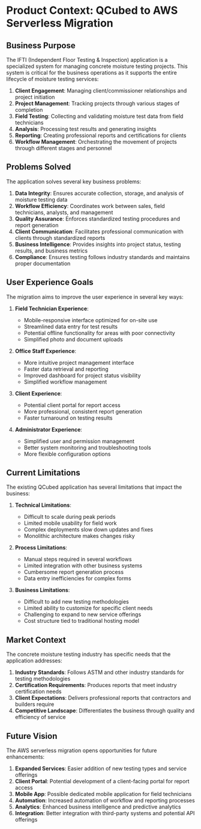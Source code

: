 # Product Context: QCubed to AWS Serverless Migration

## Business Purpose

The IFTI (Independent Floor Testing & Inspection) application is a specialized system for managing concrete moisture testing projects. This system is critical for the business operations as it supports the entire lifecycle of moisture testing services:

1. **Client Engagement**: Managing client/commissioner relationships and project initiation
2. **Project Management**: Tracking projects through various stages of completion
3. **Field Testing**: Collecting and validating moisture test data from field technicians
4. **Analysis**: Processing test results and generating insights
5. **Reporting**: Creating professional reports and certifications for clients
6. **Workflow Management**: Orchestrating the movement of projects through different stages and personnel

## Problems Solved

The application solves several key business problems:

1. **Data Integrity**: Ensures accurate collection, storage, and analysis of moisture testing data
2. **Workflow Efficiency**: Coordinates work between sales, field technicians, analysts, and management
3. **Quality Assurance**: Enforces standardized testing procedures and report generation
4. **Client Communication**: Facilitates professional communication with clients through standardized reports
5. **Business Intelligence**: Provides insights into project status, testing results, and business metrics
6. **Compliance**: Ensures testing follows industry standards and maintains proper documentation

## User Experience Goals

The migration aims to improve the user experience in several key ways:

1. **Field Technician Experience**:
   - Mobile-responsive interface optimized for on-site use
   - Streamlined data entry for test results
   - Potential offline functionality for areas with poor connectivity
   - Simplified photo and document uploads

2. **Office Staff Experience**:
   - More intuitive project management interface
   - Faster data retrieval and reporting
   - Improved dashboard for project status visibility
   - Simplified workflow management

3. **Client Experience**:
   - Potential client portal for report access
   - More professional, consistent report generation
   - Faster turnaround on testing results

4. **Administrator Experience**:
   - Simplified user and permission management
   - Better system monitoring and troubleshooting tools
   - More flexible configuration options

## Current Limitations

The existing QCubed application has several limitations that impact the business:

1. **Technical Limitations**:
   - Difficult to scale during peak periods
   - Limited mobile usability for field work
   - Complex deployments slow down updates and fixes
   - Monolithic architecture makes changes risky

2. **Process Limitations**:
   - Manual steps required in several workflows
   - Limited integration with other business systems
   - Cumbersome report generation process
   - Data entry inefficiencies for complex forms

3. **Business Limitations**:
   - Difficult to add new testing methodologies
   - Limited ability to customize for specific client needs
   - Challenging to expand to new service offerings
   - Cost structure tied to traditional hosting model

## Market Context

The concrete moisture testing industry has specific needs that the application addresses:

1. **Industry Standards**: Follows ASTM and other industry standards for testing methodologies
2. **Certification Requirements**: Produces reports that meet industry certification needs
3. **Client Expectations**: Delivers professional reports that contractors and builders require
4. **Competitive Landscape**: Differentiates the business through quality and efficiency of service

## Future Vision

The AWS serverless migration opens opportunities for future enhancements:

1. **Expanded Services**: Easier addition of new testing types and service offerings
2. **Client Portal**: Potential development of a client-facing portal for report access
3. **Mobile App**: Possible dedicated mobile application for field technicians
4. **Automation**: Increased automation of workflow and reporting processes
5. **Analytics**: Enhanced business intelligence and predictive analytics
6. **Integration**: Better integration with third-party systems and potential API offerings
